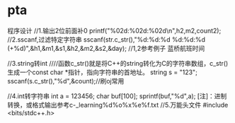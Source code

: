 # pta
程序设计
//1.输出2位前面补0
	printf("%02d:%02d:%02d\n",h2,m2,count2);
//2.sscanf,过滤特定字符串
	sscanf(str.c_str(),"%d:%d:%d %d:%d:%d (+%d)",&h1,&m1,&s1,&h2,&m2,&s2,&day);
//1,2参考例子 蓝桥航班时间

//3.string转int
////函数c_str()就是将C++的string转化为C的字符串数组，c_str()生成一个const char *指针，指向字符串的首地址。
	string s = "123";
	sscanf(s.c_str(),"%d",&count);//刷oj常用

//4.int转字符串
	int a = 123456;
	char buf[100];
    sprintf(buf,"%d",a);
	[注]：进制转换，或格式输出参考c-_learning\%d%o%x%e%f.txt
//5.万能头文件
	#include <bits/stdc++.h>
